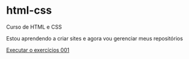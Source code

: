 # html-css
 Curso de HTML e CSS
 
Estou aprendendo a criar sites e agora vou gerenciar meus repositórios 

<a href="https://fernandopmelo.github.io/html-css/exercicios/ex001/index.html">Executar o exercícios 001</a>
